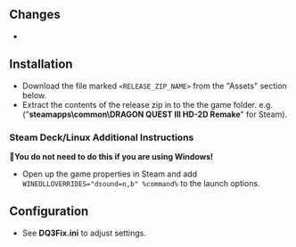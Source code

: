 ## Changes
- 

## Installation
- Download the file marked `<RELEASE_ZIP_NAME>` from the "Assets" section below.
- Extract the contents of the release zip in to the the game folder.
e.g. ("**steamapps\common\DRAGON QUEST III HD-2D Remake**" for Steam).

### Steam Deck/Linux Additional Instructions
🚩**You do not need to do this if you are using Windows!**
- Open up the game properties in Steam and add `WINEDLLOVERRIDES="dsound=n,b" %command%` to the launch options.

## Configuration
- See **DQ3Fix.ini** to adjust settings.
